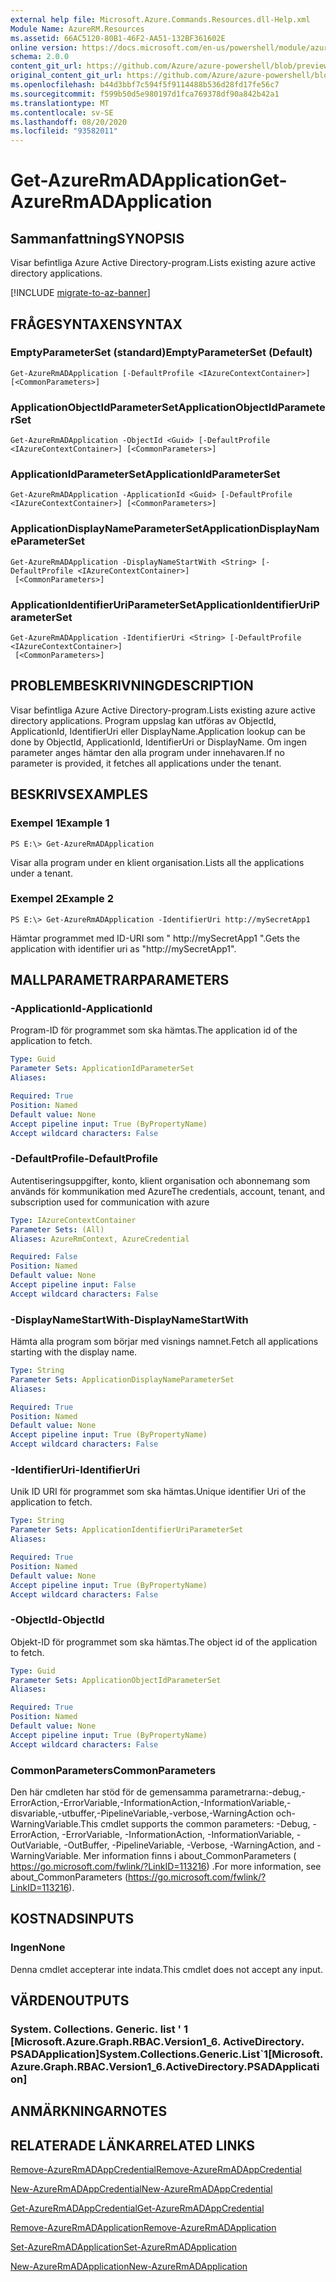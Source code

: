 ```yaml
---
external help file: Microsoft.Azure.Commands.Resources.dll-Help.xml
Module Name: AzureRM.Resources
ms.assetid: 66AC5120-80B1-46F2-AA51-132BF361602E
online version: https://docs.microsoft.com/en-us/powershell/module/azurerm.resources/get-azurermadapplication
schema: 2.0.0
content_git_url: https://github.com/Azure/azure-powershell/blob/preview/src/ResourceManager/Resources/Commands.Resources/help/Get-AzureRmADApplication.md
original_content_git_url: https://github.com/Azure/azure-powershell/blob/preview/src/ResourceManager/Resources/Commands.Resources/help/Get-AzureRmADApplication.md
ms.openlocfilehash: b44d3bbf7c594f5f9114488b536d28fd17fe56c7
ms.sourcegitcommit: f599b50d5e980197d1fca769378df90a842b42a1
ms.translationtype: MT
ms.contentlocale: sv-SE
ms.lasthandoff: 08/20/2020
ms.locfileid: "93582011"
---
```

# <span data-ttu-id="72765-101">Get-AzureRmADApplication</span><span class="sxs-lookup"><span data-stu-id="72765-101">Get-AzureRmADApplication</span></span>

## <span data-ttu-id="72765-102">Sammanfattning</span><span class="sxs-lookup"><span data-stu-id="72765-102">SYNOPSIS</span></span>
<span data-ttu-id="72765-103">Visar befintliga Azure Active Directory-program.</span><span class="sxs-lookup"><span data-stu-id="72765-103">Lists existing azure active directory applications.</span></span>

[!INCLUDE [migrate-to-az-banner](../../includes/migrate-to-az-banner.md)]

## <span data-ttu-id="72765-104">FRÅGESYNTAXEN</span><span class="sxs-lookup"><span data-stu-id="72765-104">SYNTAX</span></span>

### <span data-ttu-id="72765-105">EmptyParameterSet (standard)</span><span class="sxs-lookup"><span data-stu-id="72765-105">EmptyParameterSet (Default)</span></span>
```
Get-AzureRmADApplication [-DefaultProfile <IAzureContextContainer>] [<CommonParameters>]
```

### <span data-ttu-id="72765-106">ApplicationObjectIdParameterSet</span><span class="sxs-lookup"><span data-stu-id="72765-106">ApplicationObjectIdParameterSet</span></span>
```
Get-AzureRmADApplication -ObjectId <Guid> [-DefaultProfile <IAzureContextContainer>] [<CommonParameters>]
```

### <span data-ttu-id="72765-107">ApplicationIdParameterSet</span><span class="sxs-lookup"><span data-stu-id="72765-107">ApplicationIdParameterSet</span></span>
```
Get-AzureRmADApplication -ApplicationId <Guid> [-DefaultProfile <IAzureContextContainer>] [<CommonParameters>]
```

### <span data-ttu-id="72765-108">ApplicationDisplayNameParameterSet</span><span class="sxs-lookup"><span data-stu-id="72765-108">ApplicationDisplayNameParameterSet</span></span>
```
Get-AzureRmADApplication -DisplayNameStartWith <String> [-DefaultProfile <IAzureContextContainer>]
 [<CommonParameters>]
```

### <span data-ttu-id="72765-109">ApplicationIdentifierUriParameterSet</span><span class="sxs-lookup"><span data-stu-id="72765-109">ApplicationIdentifierUriParameterSet</span></span>
```
Get-AzureRmADApplication -IdentifierUri <String> [-DefaultProfile <IAzureContextContainer>]
 [<CommonParameters>]
```

## <span data-ttu-id="72765-110">PROBLEMBESKRIVNING</span><span class="sxs-lookup"><span data-stu-id="72765-110">DESCRIPTION</span></span>
<span data-ttu-id="72765-111">Visar befintliga Azure Active Directory-program.</span><span class="sxs-lookup"><span data-stu-id="72765-111">Lists existing azure active directory applications.</span></span>
<span data-ttu-id="72765-112">Program uppslag kan utföras av ObjectId, ApplicationId, IdentifierUri eller DisplayName.</span><span class="sxs-lookup"><span data-stu-id="72765-112">Application lookup can be done by ObjectId, ApplicationId, IdentifierUri or DisplayName.</span></span>
<span data-ttu-id="72765-113">Om ingen parameter anges hämtar den alla program under innehavaren.</span><span class="sxs-lookup"><span data-stu-id="72765-113">If no parameter is provided, it fetches all applications under the tenant.</span></span>

## <span data-ttu-id="72765-114">BESKRIVS</span><span class="sxs-lookup"><span data-stu-id="72765-114">EXAMPLES</span></span>

### <span data-ttu-id="72765-115">Exempel 1</span><span class="sxs-lookup"><span data-stu-id="72765-115">Example 1</span></span>
```
PS E:\> Get-AzureRmADApplication
```

<span data-ttu-id="72765-116">Visar alla program under en klient organisation.</span><span class="sxs-lookup"><span data-stu-id="72765-116">Lists all the applications under a tenant.</span></span>

### <span data-ttu-id="72765-117">Exempel 2</span><span class="sxs-lookup"><span data-stu-id="72765-117">Example 2</span></span>
```
PS E:\> Get-AzureRmADApplication -IdentifierUri http://mySecretApp1
```

<span data-ttu-id="72765-118">Hämtar programmet med ID-URI som " http://mySecretApp1 ".</span><span class="sxs-lookup"><span data-stu-id="72765-118">Gets the application with identifier uri as "http://mySecretApp1".</span></span>

## <span data-ttu-id="72765-119">MALLPARAMETRAR</span><span class="sxs-lookup"><span data-stu-id="72765-119">PARAMETERS</span></span>

### <span data-ttu-id="72765-120">-ApplicationId</span><span class="sxs-lookup"><span data-stu-id="72765-120">-ApplicationId</span></span>
<span data-ttu-id="72765-121">Program-ID för programmet som ska hämtas.</span><span class="sxs-lookup"><span data-stu-id="72765-121">The application id of the application to fetch.</span></span>

```yaml
Type: Guid
Parameter Sets: ApplicationIdParameterSet
Aliases:

Required: True
Position: Named
Default value: None
Accept pipeline input: True (ByPropertyName)
Accept wildcard characters: False
```

### <span data-ttu-id="72765-122">-DefaultProfile</span><span class="sxs-lookup"><span data-stu-id="72765-122">-DefaultProfile</span></span>
<span data-ttu-id="72765-123">Autentiseringsuppgifter, konto, klient organisation och abonnemang som används för kommunikation med Azure</span><span class="sxs-lookup"><span data-stu-id="72765-123">The credentials, account, tenant, and subscription used for communication with azure</span></span>

```yaml
Type: IAzureContextContainer
Parameter Sets: (All)
Aliases: AzureRmContext, AzureCredential

Required: False
Position: Named
Default value: None
Accept pipeline input: False
Accept wildcard characters: False
```

### <span data-ttu-id="72765-124">-DisplayNameStartWith</span><span class="sxs-lookup"><span data-stu-id="72765-124">-DisplayNameStartWith</span></span>
<span data-ttu-id="72765-125">Hämta alla program som börjar med visnings namnet.</span><span class="sxs-lookup"><span data-stu-id="72765-125">Fetch all applications starting with the display name.</span></span>

```yaml
Type: String
Parameter Sets: ApplicationDisplayNameParameterSet
Aliases:

Required: True
Position: Named
Default value: None
Accept pipeline input: True (ByPropertyName)
Accept wildcard characters: False
```

### <span data-ttu-id="72765-126">-IdentifierUri</span><span class="sxs-lookup"><span data-stu-id="72765-126">-IdentifierUri</span></span>
<span data-ttu-id="72765-127">Unik ID URI för programmet som ska hämtas.</span><span class="sxs-lookup"><span data-stu-id="72765-127">Unique identifier Uri of the application to fetch.</span></span>

```yaml
Type: String
Parameter Sets: ApplicationIdentifierUriParameterSet
Aliases:

Required: True
Position: Named
Default value: None
Accept pipeline input: True (ByPropertyName)
Accept wildcard characters: False
```

### <span data-ttu-id="72765-128">-ObjectId</span><span class="sxs-lookup"><span data-stu-id="72765-128">-ObjectId</span></span>
<span data-ttu-id="72765-129">Objekt-ID för programmet som ska hämtas.</span><span class="sxs-lookup"><span data-stu-id="72765-129">The object id of the application to fetch.</span></span>

```yaml
Type: Guid
Parameter Sets: ApplicationObjectIdParameterSet
Aliases:

Required: True
Position: Named
Default value: None
Accept pipeline input: True (ByPropertyName)
Accept wildcard characters: False
```

### <span data-ttu-id="72765-130">CommonParameters</span><span class="sxs-lookup"><span data-stu-id="72765-130">CommonParameters</span></span>
<span data-ttu-id="72765-131">Den här cmdleten har stöd för de gemensamma parametrarna:-debug,-ErrorAction,-ErrorVariable,-InformationAction,-InformationVariable,-disvariable,-utbuffer,-PipelineVariable,-verbose,-WarningAction och-WarningVariable.</span><span class="sxs-lookup"><span data-stu-id="72765-131">This cmdlet supports the common parameters: -Debug, -ErrorAction, -ErrorVariable, -InformationAction, -InformationVariable, -OutVariable, -OutBuffer, -PipelineVariable, -Verbose, -WarningAction, and -WarningVariable.</span></span> <span data-ttu-id="72765-132">Mer information finns i about_CommonParameters ( https://go.microsoft.com/fwlink/?LinkID=113216) .</span><span class="sxs-lookup"><span data-stu-id="72765-132">For more information, see about_CommonParameters (https://go.microsoft.com/fwlink/?LinkID=113216).</span></span>

## <span data-ttu-id="72765-133">KOSTNADS</span><span class="sxs-lookup"><span data-stu-id="72765-133">INPUTS</span></span>

### <span data-ttu-id="72765-134">Ingen</span><span class="sxs-lookup"><span data-stu-id="72765-134">None</span></span>
<span data-ttu-id="72765-135">Denna cmdlet accepterar inte indata.</span><span class="sxs-lookup"><span data-stu-id="72765-135">This cmdlet does not accept any input.</span></span>

## <span data-ttu-id="72765-136">VÄRDEN</span><span class="sxs-lookup"><span data-stu-id="72765-136">OUTPUTS</span></span>

### <span data-ttu-id="72765-137">System. Collections. Generic. list ' 1 [Microsoft.Azure.Graph.RBAC.Version1_6. ActiveDirectory. PSADApplication]</span><span class="sxs-lookup"><span data-stu-id="72765-137">System.Collections.Generic.List\`1[Microsoft.Azure.Graph.RBAC.Version1_6.ActiveDirectory.PSADApplication]</span></span>

## <span data-ttu-id="72765-138">ANMÄRKNINGAR</span><span class="sxs-lookup"><span data-stu-id="72765-138">NOTES</span></span>

## <span data-ttu-id="72765-139">RELATERADE LÄNKAR</span><span class="sxs-lookup"><span data-stu-id="72765-139">RELATED LINKS</span></span>

[<span data-ttu-id="72765-140">Remove-AzureRmADAppCredential</span><span class="sxs-lookup"><span data-stu-id="72765-140">Remove-AzureRmADAppCredential</span></span>](./Remove-AzureRmADAppCredential.md)

[<span data-ttu-id="72765-141">New-AzureRmADAppCredential</span><span class="sxs-lookup"><span data-stu-id="72765-141">New-AzureRmADAppCredential</span></span>](./New-AzureRmADAppCredential.md)

[<span data-ttu-id="72765-142">Get-AzureRmADAppCredential</span><span class="sxs-lookup"><span data-stu-id="72765-142">Get-AzureRmADAppCredential</span></span>](./Get-AzureRmADAppCredential.md)

[<span data-ttu-id="72765-143">Remove-AzureRmADApplication</span><span class="sxs-lookup"><span data-stu-id="72765-143">Remove-AzureRmADApplication</span></span>](./Remove-AzureRmADApplication.md)

[<span data-ttu-id="72765-144">Set-AzureRmADApplication</span><span class="sxs-lookup"><span data-stu-id="72765-144">Set-AzureRmADApplication</span></span>](./Set-AzureRmADApplication.md)

[<span data-ttu-id="72765-145">New-AzureRmADApplication</span><span class="sxs-lookup"><span data-stu-id="72765-145">New-AzureRmADApplication</span></span>](./New-AzureRmADApplication.md)

